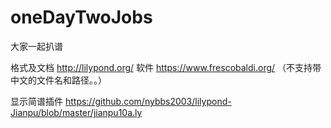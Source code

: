 # oneDayTwoJobs
大家一起扒谱

格式及文档 http://lilypond.org/
软件 https://www.frescobaldi.org/ （不支持带中文的文件名和路径。。）

显示简谱插件 https://github.com/nybbs2003/lilypond-Jianpu/blob/master/jianpu10a.ly

